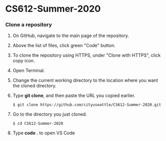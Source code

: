 # CS612-Summer-2020

### Clone a repository
1. On GitHub, navigate to the main page of the repository.
1. Above the list of files, click green "Code" button.
1. To clone the repository using HTTPS, under "Clone with HTTPS", click copy icon.
1. Open Terminal.
1. Change the current working directory to the location where you want the cloned directory.
1. Type **git clone**, and then paste the URL you copied earlier.

    ```$ git clone https://github.com/cityuseattle/CS612-Summer-2020.git```
1. Go to the directory you just cloned.
    ```
    $ cd CS612-Summer-2020
    ```
1. Type **code .** to open VS Code
